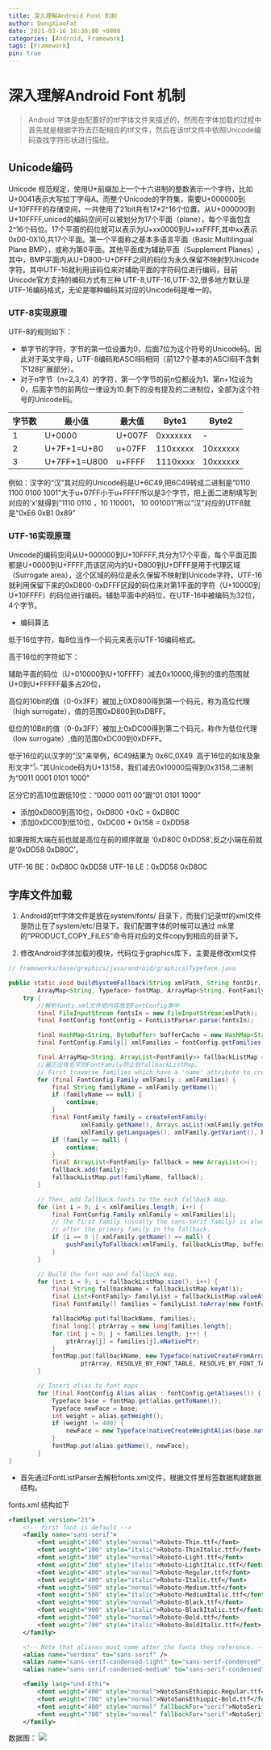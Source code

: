 ```yaml
---
title: 深入理解Android Font 机制
author: DongXiaoFat
date: 2021-02-16 16:30:00 +0800
categories: [Android, Framework]
tags: [Framework]
pin: true
---
```



# 深入理解Android Font 机制
> Android 字体是由配置好的ttf字体文件来描述的，然而在字体加载的过程中首先就是根据字符去匹配相应的ttf文件，然后在该ttf文件中依照Unicode编码查找字符形状进行描绘。

## Unicode编码

Unicode 规范规定，使用U+前缀加上一个十六进制的整数表示一个字符，比如U+0041表示大写拉丁字母A。而整个Unicode的字符集，需要U+000000到U+10FFFF的存储空间，一共使用了21bit共有17*2^16个位置。从U+000000到U+10FFFF,unicod的编码空间可以被划分为17个平面（plane），每个平面包含2^16个码位。17个平面的码位就可以表示为U+xx0000到U+xxFFFF,其中xx表示0x00-0X10,共17个平面。第一个平面称之基本多语言平面（Basic Multilingual Plane BMP），或称为第0平面。其他平面成为辅助平面（Supplement Planes）,其中，BMP平面内从U+D800-U+DFFF之间的码位为永久保留不映射到Unicode字符。其中UTF-16就利用该码位来对辅助平面的字符码位进行编码，目前Unicode官方支持的编码方式有三种 UTF-8,UTF-16,UTF-32,很多地方默认是UTF-16编码格式，无论是哪种编码其对应的Unicode码是唯一的。 

### UTF-8实现原理

UTF-8的规则如下：
- 单字节的字符，字节的第一位设置为0，后面7位为这个符号的Unicode码。因此对于英文字母，UTF-8编码和ASCII码相同（前127个基本的ASCII码不含剩下128扩展部分）。
- 对于n字节（n=2,3,4）的字符，第一个字节的前n位都设为1，第n+1位设为0，后面字节的前两位一律设为10.剩下的没有提及的二进制位，全部为这个符号的Unicode码。

|字节数|最小值|最大值|Byte1|Byte2|
|-----|------|-----|------|----|
|1|U+0000|U+007F|0xxxxxxx|-|
|2|U+7F+1=U+80|u+07FF|110xxxxx|10xxxxxx|
|3|U+7FF+1=U800|u+FFFF|1110xxxx|10xxxxxx|

例如：汉字的“汉”其对应的Unicode码是U+6C49,把6C49转成二进制是“0110 1100 0100 1001”大于u+07FF小于u+FFFF所以是3个字节，把上面二进制填写到对应的‘x'就得到“1110  0110 ，10 110001， 10 001001”所以“汉”对应的UTF8就是“0xE6 0xB1 0x89”

### UTF-16实现原理
Unicode的编码空间从U+000000到U+10FFFF,共分为17个平面，每个平面范围都是U+0000到U+FFFF,而该区间内的U+D800到U+DFFF是用于代理区域（Surrogate area），这个区域的码位是永久保留不映射到Unicode字符。UTF-16就利用保留下来的0xD800-0xDFFF区段的码位来对第1平面的字符（U+10000到U+10FFFF）的码位进行编码。辅助平面中的码位，在UTF-16中被编码为32位，4个字节。

- 编码算法

低于16位字符，每8位当作一个码元来表示UTF-16编码格式。

高于16位的字符如下：

辅助平面的码位（U+010000到U+10FFFF）减去0x10000,得到的值的范围就U+0到U+FFFFF最多占20位，

高位的10bit的值（0-0x3FF）被加上0XD800得到第一个码元，称为高位代理（high surrogate），值的范围0xD800到0xDBFF。

低位的10Bit的值（0-0x3FF）被加上0xDC00得到第二个码元，称作为低位代理（low surrogate）,值的范围0xDC00到0xDFFF。

低于16位的以汉字的“汉”来举例，6C49结果为 0x6C,0X49.
高于16位的如埃及象形文字“𓅘”其Unicode码为U+13158，我们减去0x10000后得到0x3158,二进制为“0011 0001 0101 1000”

区分它的高10位跟低10位：“0000 0011 00”跟“01 0101 1000”
- 添加0xD800到高10位，0xD800 +0xC = 0xD80C
- 添加0xDC00到低10位，0xDC00 + 0x158 = 0xDD58

如果按照大端在前也就是高位在前的顺序就是 ‘0xD80C 0xDD58’,反之小端在前就是‘0xDD58 0xD80C’。

UTF-16 BE：0xD80C 0xDD58
UTF-16 LE：0xDD58 0xD80C

## 字库文件加载

1. Android的ttf字体文件是放在system/fonts/ 目录下，而我们记录ttf的xml文件是防止在了system/etc/目录下。我们配置字体的时候可以通过 mk里的“PRODUCT_COPY_FILES”命令将对应的文件copy到相应的目录下。

2. 修改Android字体加载的模块，代码位于graphics库下，主要是修改xml文件

```java
// frameworks/base/graphics/java/android/graphics/Typeface.java

public static void buildSystemFallback(String xmlPath, String fontDir,
        ArrayMap<String, Typeface> fontMap, ArrayMap<String, FontFamily[]> fallbackMap) {
    try {
        //解析fonts.xml文件把内容放到FontConfig类中
        final FileInputStream fontsIn = new FileInputStream(xmlPath);
        final FontConfig fontConfig = FontListParser.parse(fontsIn);

        final HashMap<String, ByteBuffer> bufferCache = new HashMap<String, ByteBuffer>();
        final FontConfig.Family[] xmlFamilies = fontConfig.getFamilies();

        final ArrayMap<String, ArrayList<FontFamily>> fallbackListMap = new ArrayMap<>();
        //遍历出有名字的FontFamily防止到fallbackListMap。
        // First traverse families which have a 'name' attribute to create fallback map.
        for (final FontConfig.Family xmlFamily : xmlFamilies) {
            final String familyName = xmlFamily.getName();
            if (familyName == null) {
                continue;
            }
            final FontFamily family = createFontFamily(
                    xmlFamily.getName(), Arrays.asList(xmlFamily.getFonts()),
                    xmlFamily.getLanguages(), xmlFamily.getVariant(), bufferCache, fontDir);
            if (family == null) {
                continue;
            }
            final ArrayList<FontFamily> fallback = new ArrayList<>();
            fallback.add(family);
            fallbackListMap.put(familyName, fallback);
        }

        // Then, add fallback fonts to the each fallback map.
        for (int i = 0; i < xmlFamilies.length; i++) {
            final FontConfig.Family xmlFamily = xmlFamilies[i];
            // The first family (usually the sans-serif family) is always placed immediately
            // after the primary family in the fallback.
            if (i == 0 || xmlFamily.getName() == null) {
                pushFamilyToFallback(xmlFamily, fallbackListMap, bufferCache, fontDir);
            }
        }

        // Build the font map and fallback map.
        for (int i = 0; i < fallbackListMap.size(); i++) {
            final String fallbackName = fallbackListMap.keyAt(i);
            final List<FontFamily> familyList = fallbackListMap.valueAt(i);
            final FontFamily[] families = familyList.toArray(new FontFamily[familyList.size()]);

            fallbackMap.put(fallbackName, families);
            final long[] ptrArray = new long[families.length];
            for (int j = 0; j < families.length; j++) {
                ptrArray[j] = families[j].mNativePtr;
            }
            fontMap.put(fallbackName, new Typeface(nativeCreateFromArray(
                    ptrArray, RESOLVE_BY_FONT_TABLE, RESOLVE_BY_FONT_TABLE)));
        }

        // Insert alias to font maps.
        for (final FontConfig.Alias alias : fontConfig.getAliases()) {
            Typeface base = fontMap.get(alias.getToName());
            Typeface newFace = base;
            int weight = alias.getWeight();
            if (weight != 400) {
                newFace = new Typeface(nativeCreateWeightAlias(base.native_instance, weight));
            }
            fontMap.put(alias.getName(), newFace);
        }
}
```
- 首先通过FontListParser去解析fonts.xml文件，根据文件里标签数据构建数据结构。

fonts.xml 结构如下

```xml
<familyset version="23">
    <!-- first font is default -->
    <family name="sans-serif">
        <font weight="100" style="normal">Roboto-Thin.ttf</font>
        <font weight="100" style="italic">Roboto-ThinItalic.ttf</font>
        <font weight="300" style="normal">Roboto-Light.ttf</font>
        <font weight="300" style="italic">Roboto-LightItalic.ttf</font>
        <font weight="400" style="normal">Roboto-Regular.ttf</font>
        <font weight="400" style="italic">Roboto-Italic.ttf</font>
        <font weight="500" style="normal">Roboto-Medium.ttf</font>
        <font weight="500" style="italic">Roboto-MediumItalic.ttf</font>
        <font weight="900" style="normal">Roboto-Black.ttf</font>
        <font weight="900" style="italic">Roboto-BlackItalic.ttf</font>
        <font weight="700" style="normal">Roboto-Bold.ttf</font>
        <font weight="700" style="italic">Roboto-BoldItalic.ttf</font>
    </family>

    <!-- Note that aliases must come after the fonts they reference. -->
    <alias name="verdana" to="sans-serif" />
    <alias name="sans-serif-condensed-light" to="sans-serif-condensed" weight="300" />
    <alias name="sans-serif-condensed-medium" to="sans-serif-condensed" weight="500" />

    <family lang="und-Ethi">
        <font weight="400" style="normal">NotoSansEthiopic-Regular.ttf</font>
        <font weight="700" style="normal">NotoSansEthiopic-Bold.ttf</font>
        <font weight="400" style="normal" fallbackFor="serif">NotoSerifEthiopic-Regular.otf</font>
        <font weight="700" style="normal" fallbackFor="serif">NotoSerifEthiopic-Bold.otf</font>
    </family>
```
数据图：
![](res/picture/fontsData.png)
